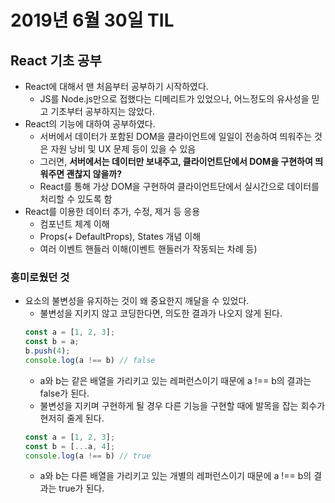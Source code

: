# 2019년 6월 30일 TIL

## React 기초 공부
* React에 대해서 맨 처음부터 공부하기 시작하였다.
  * JS를 Node.js만으로 접했다는 디메리트가 있었으나, 어느정도의 유사성을 믿고 기초부터 공부하지는 않았다.
* React의 기능에 대하여 공부하였다.
  * 서버에서 데이터가 포함된 DOM을 클라이언트에 일일이 전송하여 띄워주는 것은 자원 낭비 및 UX 문제 등이 있을 수 있음
  * 그러면, **서버에서는 데이터만 보내주고, 클라이언트단에서 DOM을 구현하여 띄워주면 괜찮지 않을까?**
  * React를 통해 가상 DOM을 구현하여 클라이언트단에서 실시간으로 데이터를 처리할 수 있도록 함
* React를 이용한 데이터 추가, 수정, 제거 등 응용
  * 컴포넌트 체계 이해
  * Props(+ DefaultProps), States 개념 이해
  * 여러 이벤트 핸들러 이해(이벤트 핸들러가 작동되는 차례 등)

### 흥미로웠던 것
* 요소의 불변성을 유지하는 것이 왜 중요한지 깨달을 수 있었다.
  * 불변성을 지키지 않고 코딩한다면, 의도한 결과가 나오지 않게 된다.
  ``` Javascript
  const a = [1, 2, 3];
  const b = a;
  b.push(4);
  console.log(a !== b) // false
  ```
    * a와 b는 같은 배열을 가리키고 있는 레퍼런스이기 때문에 a !== b의 결과는 false가 된다.
  * 불변성을 지키며 구현하게 될 경우 다른 기능을 구현할 때에 발목을 잡는 회수가 현저히 줄게 된다.
  ``` Javascript
  const a = [1, 2, 3];
  const b = [...a, 4];
  console.log(a !== b) // true
  ```
    * a와 b는 다른 배열을 가리키고 있는 개별의 레퍼런스이기 때문에 a !== b의 결과는 true가 된다.
